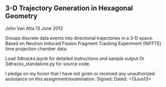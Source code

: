 3-D Trajectory Generation in Hexagonal Geometry
----
John Van Atta
13 June 2013

Groups discrete data events into directional trajectories in a 3-D space.
Based on  Neutron Induced Fission Fragment Tracking Experiment (NIFFTE)
time projection chamber data.

Load 3dtracks.ipynb for detailed instructions and sample output
Or 3dtracks_standalone.py for source code.


I pledge on my honor that I have not given or received any unauthorized assistance on this assignment/examination.
Signed: <John Van Atta> Dated: <13Jun13>

